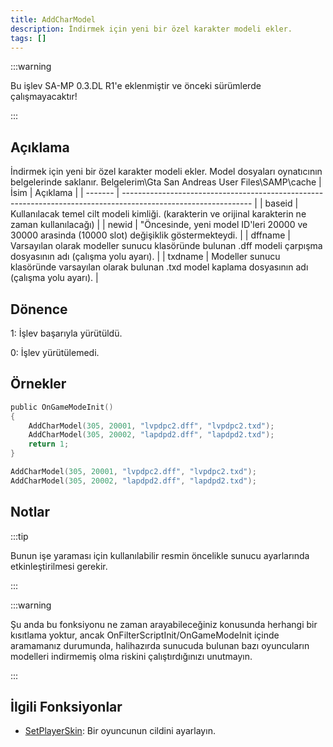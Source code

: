 ```yaml
---
title: AddCharModel
description: İndirmek için yeni bir özel karakter modeli ekler.
tags: []
---
```


:::warning

Bu işlev SA-MP 0.3.DL R1'e eklenmiştir ve önceki sürümlerde çalışmayacaktır!

:::

## Açıklama

İndirmek için yeni bir özel karakter modeli ekler. Model dosyaları oynatıcının belgelerinde saklanır. Belgelerim\Gta San Andreas User Files\SAMP\cache | İsim | Açıklama | | ------- | -------------------------------------------------------------------------------------------------------------- | | baseid | Kullanılacak temel cilt modeli kimliği. (karakterin ve orijinal karakterin ne zaman kullanılacağı) | | newid | "Öncesinde, yeni model ID'leri 20000 ve 30000 arasinda (10000 slot) değişiklik göstermekteydi. | | dffname | Varsayılan olarak modeller sunucu klasöründe bulunan .dff modeli çarpışma dosyasının adı (çalışma yolu ayarı). | | txdname | Modeller sunucu klasöründe varsayılan olarak bulunan .txd model kaplama dosyasının adı (çalışma yolu ayarı). |

## Dönence

1: İşlev başarıyla yürütüldü.

0: İşlev yürütülemedi.

## Örnekler

```c
public OnGameModeInit()
{
    AddCharModel(305, 20001, "lvpdpc2.dff", "lvpdpc2.txd");
    AddCharModel(305, 20002, "lapdpd2.dff", "lapdpd2.txd");
    return 1;
}
```

```c
AddCharModel(305, 20001, "lvpdpc2.dff", "lvpdpc2.txd");
AddCharModel(305, 20002, "lapdpd2.dff", "lapdpd2.txd");
```

## Notlar

:::tip

Bunun işe yaraması için kullanılabilir resmin öncelikle sunucu ayarlarında etkinleştirilmesi gerekir.

:::

:::warning

Şu anda bu fonksiyonu ne zaman arayabileceğiniz konusunda herhangi bir kısıtlama yoktur, ancak OnFilterScriptInit/OnGameModeInit içinde aramamanız durumunda, halihazırda sunucuda bulunan bazı oyuncuların modelleri indirmemiş olma riskini çalıştırdığınızı unutmayın.

:::

## İlgili Fonksiyonlar

- [SetPlayerSkin](SetPlayerSkin.md): Bir oyuncunun cildini ayarlayın.
